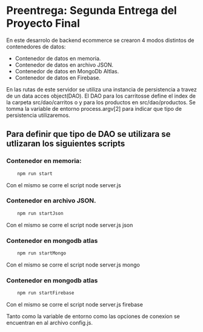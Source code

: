 # Preentrega: Segunda Entrega del Proyecto Final

En este desarrolo de backend ecommerce se crearon 4 modos distintos de contenedores de datos:

- Contenedor de datos en memoria.
- Contenedor de datos en archivo JSON.
- Contenedor de datos en MongoDb Altlas.
- Contenedor de datos en Firebase.

En las rutas de este servidor se utiliza una instancia de persistencia a travez de un data acces object(DAO). El DAO para los carritosse define el index de la carpeta src/dao/carritos o y para los productos en src/dao/productos. Se tomma la variable de entorno process.argv[2] para indicar que tipo de persistencia utilizaremos.


## Para definir que tipo de DAO se utilizara se utlizaran los siguientes scripts

### Contenedor en memoria:

```sh
    npm run start
```
Con el mismo se corre el script node server.js

### Contenedor en archivo JSON.

```sh
    npm run startJson
```
Con el mismo se corre el script node server.js json

### Contenedor en mongodb atlas

```sh
    npm run startMongo
```

Con el mismo se corre el script node server.js mongo

### Contenedor en mongodb atlas

```sh
    npm run startFirebase
```

Con el mismo se corre el script node server.js firebase

Tanto como la variable de entorno como las opciones de conexion se encuentran en al archivo config.js.